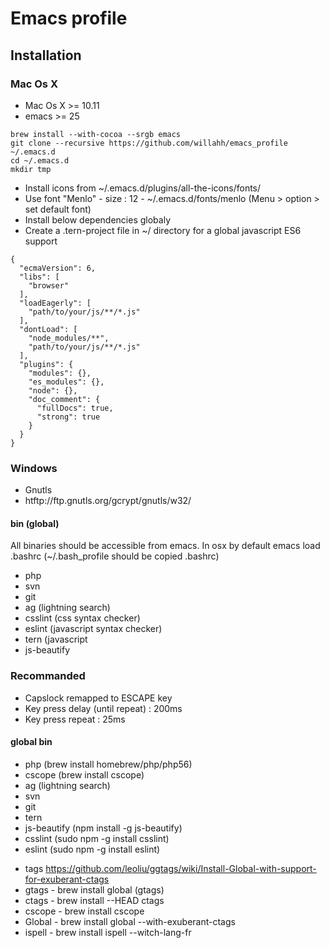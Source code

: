 # Emacs profile

## Installation

### Mac Os X
- Mac Os X >= 10.11
- emacs >= 25

```{r, engine='bash', count_lines}
brew install --with-cocoa --srgb emacs
git clone --recursive https://github.com/willahh/emacs_profile ~/.emacs.d
cd ~/.emacs.d
mkdir tmp
```
- Install icons from ~/.emacs.d/plugins/all-the-icons/fonts/
- Use font "Menlo" - size : 12 -  ~/.emacs.d/fonts/menlo (Menu > option > set default font)
- Install below dependencies globaly
- Create a .tern-project file in ~/ directory for a global javascript ES6 support
```{r, engine='bash', count_lines}
{
  "ecmaVersion": 6,
  "libs": [
    "browser"
  ],
  "loadEagerly": [
    "path/to/your/js/**/*.js"
  ],
  "dontLoad": [
    "node_modules/**",
    "path/to/your/js/**/*.js"
  ],
  "plugins": {
    "modules": {},
    "es_modules": {},
    "node": {},
    "doc_comment": {
      "fullDocs": true,
      "strong": true
    }
  }
}
```


### Windows
  - Gnutls
  - htftp://ftp.gnutls.org/gcrypt/gnutls/w32/

#### bin (global)
All binaries should be accessible from emacs.
In osx by default emacs load .bashrc (~/.bash_profile should be copied .bashrc)

- php
- svn
- git
- ag (lightning search)
- csslint (css syntax checker)
- eslint (javascript syntax checker)
- tern (javascript 
- js-beautify

<!-- - ispell -->
<!-- - jscs -->
<!-- - jshint -->
<!-- - ctags -->
<!-- - tags -->
<!-- - cscope -->
<!-- - Global -->
<!-- - gtags -->

### Recommanded
- Capslock remapped to ESCAPE key
- Key press delay (until repeat) : 200ms
- Key press repeat : 25ms

#### global bin 
- php (brew install homebrew/php/php56)
- cscope (brew install cscope)
- ag (lightning search)
- svn
- git
- tern
- js-beautify (npm install -g js-beautify)
- csslint (sudo npm -g install csslint)
- eslint (sudo npm -g install eslint)
<!-- - jshint (sudo npm -g install jshint) -->
<!-- - jscs (npm -g install jscs) -->
- tags https://github.com/leoliu/ggtags/wiki/Install-Global-with-support-for-exuberant-ctags
- gtags - brew install global (gtags)
- ctags - brew install --HEAD ctags
- cscope - brew install cscope
- Global - brew install global --with-exuberant-ctags
- ispell - brew install ispell --witch-lang-fr
